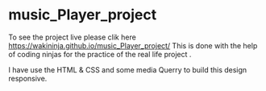 # music_Player_project

To see the project live please clik here https://wakininja.github.io/music_Player_project/
This is done with the help of coding ninjas for the practice of the real life project .

I have use the HTML & CSS and some media Querry to build this design responsive.
